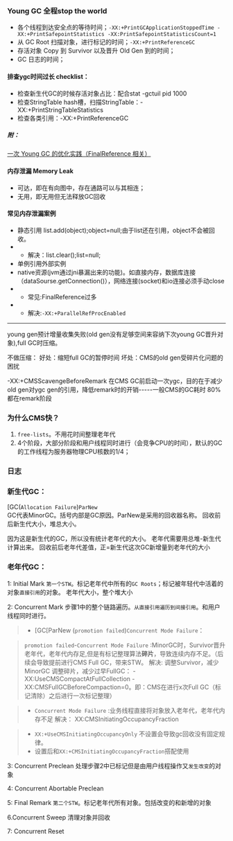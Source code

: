 
### Young GC 全程stop the world
- 各个线程到达安全点的等待时间；`-XX:+PrintGCApplicationStoppedTime -XX:+PrintSafepointStatistics -XX:PrintSafepointStatisticsCount=1`
- 从 GC Root 扫描对象，进行标记的时间；`-XX:+PrintReferenceGC`
- 存活对象 Copy 到 Survivor 以及晋升 Old Gen 到的时间；
- GC 日志的时间；

#### 排查ygc时间过长 checklist：
- 检查新生代GC的时候存活对象占比：配合stat -gctuil pid 1000
- 检查StringTable hash槽，扫描StringTable：-XX:+PrintStringTableStatistics
- 检查各类引用：-XX:+PrintReferenceGC

##### 附：
[一次 Young GC 的优化实践（FinalReference 相关）](https://www.jianshu.com/p/79d4a0516f11)


#### 内存泄漏 Memory Leak
- 可达，即在有向图中，存在通路可以与其相连；    
- 无用，即无用但无法释放GC回收  

#### 常见内存泄漏案例
- 静态引用 list.add(object);object=null;由于list还在引用，object不会被回收。
- - 解决：list.clear();list=null;    
- 单例引用外部实例
- native资源(jvm通过jni暴漏出来的功能)。如直接内存，数据库连接（dataSourse.getConnection()），网络连接(socket)和io连接必须手动close
- - 常见:FinalReference过多
- - 解决:`-XX:+ParallelRefProcEnabled`


<hr />
young gen预计增量收集失败(old gen没有足够空间来容纳下次young GC晋升对象),full GC时压缩。

不做压缩：
好处：缩短full GC的暂停时间
坏处：CMS的old gen受碎片化问题的困扰

-XX:+CMSScavengeBeforeRemark
在CMS GC前启动一次ygc，目的在于减少old gen对ygc gen的引用，降低remark时的开销-----一般CMS的GC耗时 80%都在remark阶段

### 为什么CMS快？
1. `free-lists`。不用花时间整理老年代
2. 4个阶段，大部分阶段和用户线程同时进行（会竞争CPU的时间），默认的GC的工作线程为服务器物理CPU核数的1/4；

### 日志

### 新生代GC：
[GC(`Allocation Failure`)`ParNew`   
GC代表MinorGC。括号内部是GC原因。ParNew是采用的回收器名称。
回收前后新生代大小，堆总大小。

因为这是新生代的GC，所以没有统计老年代的大小。
老年代需要用总堆-新生代计算出来。
回收前后老年代差值，正=新生代这次GC新增量到老年代的大小

### 老年代GC：
1: Initial Mark
`第一个STW`。标记老年代中所有的`GC Roots`；标记被年轻代中活着的对象`直接引用`的对象。
老年代大小，整个堆大小

2: Concurrent Mark
步骤1中的整个链路遍历。`从直接引用遍历到间接引用`。和用户线程同时进行。

> - [GC[ParNew (`promotion failed`)`Concurrent Mode Failure`：


> `promotion failed`-`Concurrent Mode Failure` :MinorGC时，Survivor晋升老年代，老年代内存足,但是有标记整理算法<b>碎片</b>，导致连续内存不足。（后续会导致提前进行CMS Full GC，带来STW。
> 解决:
> 调整Survivor，减少MinorGC
> 调整碎片，减少过早FullGC：
> -XX:UseCMSCompactAtFullCollection -XX:CMSFullGCBeforeCompaction=0。即：CMS在进行x次Full GC（标记清除）之后进行一次标记整理）


> - `Concurrent Mode Failure` :业务线程直接将对象放入老年代，老年代内存不足
> 解决：
> XX:CMSInitiatingOccupancyFraction

> - `XX:+UseCMSInitiatingOccupancyOnly` 不设置会导致gc回收没有固定规律。
> - 设置后和`XX:+CMSInitiatingOccupancyFraction`搭配使用

3: Concurrent Preclean
处理步骤2中已标记但是由用户线程操作又`发生改变`的对象

4: Concurrent Abortable Preclean

5: Final Remark
`第二个STW`。标记老年代所有对象。包括改变的和新增的对象

6.Concurrent Sweep
清理对象并回收

7: Concurrent Reset
